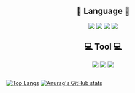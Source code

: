 

<h2 align="center">📝 Language 📝</h2> 
<div align="center"><img src="https://img.shields.io/badge/Java-007396?style=flat-square&logo=java&logoColor=111111"/>  <img src="https://img.shields.io/badge/C-8669AE?style=flat-square&logo=C&logoColor=000000"/>  <img src="https://img.shields.io/badge/HTML-41BDF5?style=flat-square&logo=HTML5&logoColor=000000"/>  <img src="https://img.shields.io/badge/CSS3-1572B6?style=flat-square&logo=CSS3&logoColor=000000"/>
</div>

<h2 align="center">💻 Tool 💻</h2> 
<div align="center"><img src="https://img.shields.io/badge/Eclipse-5881D8?style=flat-square&logo=Eclipse&logoColor=000000"/>   <img src="https://img.shields.io/badge/Visual Studio-007ACC?style=flat-square&logo=Visual Studio&logoColor=000000"/>   <img src="https://img.shields.io/badge/Visual Studio Code-7360F2?style=flat-square&logo=Visual Studio Code&logoColor=000000"/></div>
<h2></h2>
 
[![Top Langs](https://github-readme-stats.vercel.app/api/top-langs/?username=Hyorimkang)](https://github.com/Hyorimkang/github-readme-stats)     [![Anurag's GitHub stats](https://github-readme-stats.vercel.app/api?username=Hyorimkang)](https://github.com/Hyorimkang/github-readme-stats)

 
